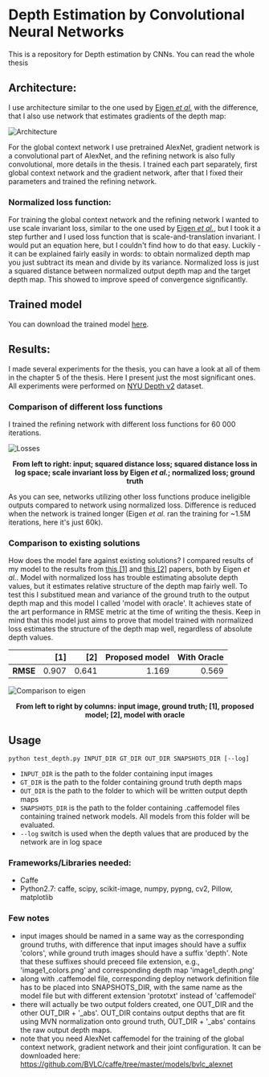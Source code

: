 # Depth Estimation by Convolutional Neural Networks

This is a repository for Depth estimation by CNNs. You can read the whole thesis 

## Architecture:

I use architecture similar to the one used by <a href="http://www.cs.nyu.edu/~deigen/depth/">Eigen <i>et al.</i></a> with the difference, that I also use network that estimates 
gradients of the depth map:

![Architecture](pics/arch.png)

For the global context network I use pretrained AlexNet, gradient network is a convolutional part of AlexNet,
and the refining network is also fully convolutional, more details in the thesis. I trained each part separately, 
first global context network and the gradient network, after that I fixed their parameters and trained the refining network.

### Normalized loss function:

For training the global context network and the refining network I wanted to use scale invariant loss, similar to the one used by <a href="http://www.cs.nyu.edu/~deigen/depth/">Eigen <i>et al.</i></a>, but I took it a step 
further and I used loss function that is scale-and-translation invariant. I would put an equation here, but I couldn't find how to 
do that easy. Luckily - it can be explained fairly easily in words: to obtain normalized depth map you just subtract its mean and divide by its variance.
Normalized loss is just a squared distance between normalized output depth map and the target depth map. This showed to improve speed of convergence significantly.

## Trained model

You can download the trained model <a href="https://www.dropbox.com/s/rki8o74r7yv0k8d/model_norm_abs_100k.caffemodel?dl=0">here</a>.

## Results:

I made several experiments for the thesis, you can have a look at all of them in the chapter 5 of the thesis. Here I present just
the most significant ones. All experiments were performed  on <a href="http://cs.nyu.edu/~silberman/datasets/nyu_depth_v2.html">NYU Depth v2</a> dataset.


### Comparison of different loss functions

I trained the refining network with different loss functions for 60 000 iterations.

![Losses](pics/refine_loss.png)

<b><p align="center">
From left to right: input; squared distance loss; squared distance loss in log space; scale invariant loss by Eigen <i>et al.</i>; normalized loss; ground truth
</p></b>

As you can see, networks utilizing other loss functions produce ineligible outputs compared to network using normalized loss. Difference
is reduced when the network is trained longer (Eigen <i>et al.</i> ran the training for ~1.5M iterations, here it's just 60k).

### Comparison to existing solutions

How does the model fare against existing solutions?
I compared results of my model to the results from <a href="http://arxiv.org/abs/1406.2283">this [1]</a> and <a href="https://arxiv.org/abs/1411.4734">this [2]</a> papers, both by Eigen <i>et al.</i>. 
Model with normalized loss has trouble estimating absolute depth values, but it estimates relative structure of the depth map fairly well. 
To test this I substitued mean and variance of the ground truth to the output depth map and this model I called 'model with oracle'. 
It achieves state of the art performance in RMSE metric at the time of writing the thesis. Keep in mind that this model just aims to prove
that model trained with normalized loss estimates the structure of the depth map well, regardless of absolute depth values.

|                 | [1]           | [2]   | Proposed model | With Oracle |
| :-------------  | -------------:| -----:| --------------:| -----------:|
| <b>RMSE</b>     |    0.907      | 0.641 | 1.169          | 0.569       |

![Comparison to eigen](pics/oracle.png)
<b><p align="center">
From left to right by columns: input image, ground truth; [1], proposed model; [2], model with oracle
</p></b>


## Usage

`python test_depth.py INPUT_DIR GT_DIR OUT_DIR SNAPSHOTS_DIR [--log]`

- `INPUT_DIR` is the path to the folder containing input images
- `GT_DIR` is the path to the folder containing ground truth depth maps
- `OUT_DIR` is the path to the folder to which will be written output depth maps
- `SNAPSHOTS_DIR` is the path to the folder containing .caffemodel files containing trained network models. All models from this folder will be evaluated.
- `--log` switch is used when the depth values that are produced by the network are in log space

### Frameworks/Libraries needed:

* Caffe
* Python2.7: caffe, scipy, scikit-image, numpy, pypng, cv2, Pillow, matplotlib

### Few notes
- input images should be named in a same way as the corresponding ground truths, with difference that input images should have a suffix 'colors', while ground truth images should have a suffix 'depth'. Note that these suffixes should preceed file extension, e.g., 'image1_colors.png' and corresponding depth map 'image1_depth.png'
- along with .caffemodel file, corresponding deploy network definition file has to be placed into SNAPSHOTS_DIR, with the same name as the model file but with different extension 'prototxt' instead of 'caffemodel'
- there will actually be two output folders created, one OUT_DIR and the other OUT_DIR + '_abs'. OUT_DIR contains output depths that are fit using MVN normalization onto ground truth, OUT_DIR + '_abs' contains the raw output depth maps.
- note that you need AlexNet caffemodel for the training of the global context network, gradient network and their joint configuration. It can be downloaded here: https://github.com/BVLC/caffe/tree/master/models/bvlc_alexnet
